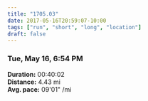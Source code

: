 ```yaml
---
title: "1705.03"
date: 2017-05-16T20:59:07-10:00
tags: ["run", "short", "long", "location"]
draft: false
---
```


### Tue, May 16, 6:54 PM

**Duration:** 00:40:02  
**Distance:** 4.43 mi  
**Avg. pace:** 09'01" /mi